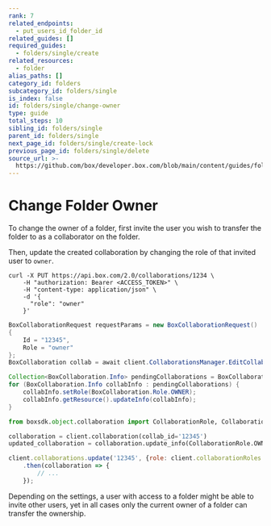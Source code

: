 ```yaml
---
rank: 7
related_endpoints:
  - put_users_id_folder_id
related_guides: []
required_guides:
  - folders/single/create
related_resources:
  - folder
alias_paths: []
category_id: folders
subcategory_id: folders/single
is_index: false
id: folders/single/change-owner
type: guide
total_steps: 10
sibling_id: folders/single
parent_id: folders/single
next_page_id: folders/single/create-lock
previous_page_id: folders/single/delete
source_url: >-
  https://github.com/box/developer.box.com/blob/main/content/guides/folders/single/change-owner.md
---
```

# Change Folder Owner

To change the owner of a folder, first invite the user you wish to
transfer the folder to as a collaborator on the folder.

<Samples id='post_collaborations' >

</Samples>

Then, update the created collaboration by changing the role of
that invited user to `owner`.

<Tabs>

<Tab title='cURL'>

```curl
curl -X PUT https://api.box.com/2.0/collaborations/1234 \
    -H "authorization: Bearer <ACCESS_TOKEN>" \
    -H "content-type: application/json" \
    -d '{
      "role": "owner"
    }'
```

</Tab>

<Tab title='.NET'>

```csharp
BoxCollaborationRequest requestParams = new BoxCollaborationRequest()
{
    Id = "12345",
    Role = "owner"
};
BoxCollaboration collab = await client.CollaborationsManager.EditCollaborationAsync(requestParams);
```

</Tab>

<Tab title='Java'>

```java
Collection<BoxCollaboration.Info> pendingCollaborations = BoxCollaboration.getPendingCollaborations(api);
for (BoxCollaboration.Info collabInfo : pendingCollaborations) {
    collabInfo.setRole(BoxCollaboration.Role.OWNER);
    collabInfo.getResource().updateInfo(collabInfo);
}
```

</Tab>

<Tab title='Python'>

```python
from boxsdk.object.collaboration import CollaborationRole, CollaborationStatus

collaboration = client.collaboration(collab_id='12345')
updated_collaboration = collaboration.update_info(CollaborationRole.OWNER)
```

</Tab>

<Tab title='Node'>

```js
client.collaborations.update('12345', {role: client.collaborationRoles.OWNER})
    .then(collaboration => {
        // ...
    });
```

</Tab>

</Tabs>

<Message warning>

Depending on the settings, a user with access to a folder might be able to
invite other users, yet in all cases only the current owner of a folder can
transfer the ownership.

</Message>